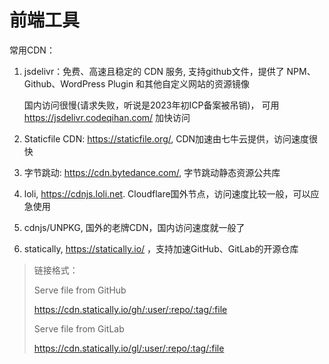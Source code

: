 # 前端工具

常用CDN：

1. jsdelivr：免费、高速且稳定的 CDN 服务, 支持github文件，提供了 NPM、Github、WordPress Plugin 和其他自定义网站的资源镜像

   国内访问很慢(请求失败，听说是2023年初ICP备案被吊销)， 可用 https://jsdelivr.codeqihan.com/ 加快访问
   
2. Staticfile CDN: https://staticfile.org/, CDN加速由七牛云提供，访问速度很快

3. 字节跳动: https://cdn.bytedance.com/, 字节跳动静态资源公共库

4. loli, https://cdnjs.loli.net. Cloudflare国外节点，访问速度比较一般，可以应急使用

5. cdnjs/UNPKG, 国外的老牌CDN，国内访问速度就一般了

6. statically, https://statically.io/ ，支持加速GitHub、GitLab的开源仓库

> 链接格式：
>
> Serve file from GitHub
>
> https://cdn.statically.io/gh/:user/:repo/:tag/:file
>
> Serve file from GitLab
>
> https://cdn.statically.io/gl/:user/:repo/:tag/:file